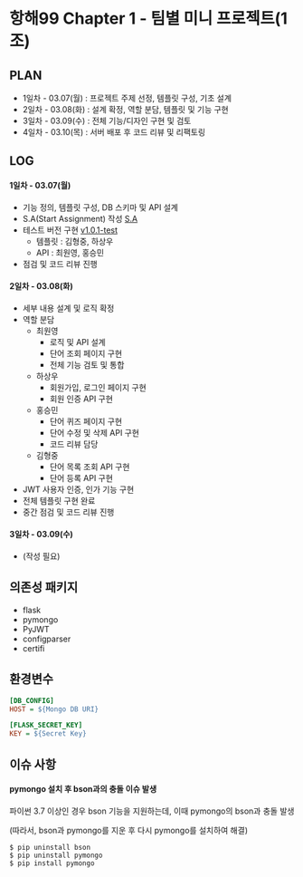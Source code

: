 # 항해99 Chapter 1 - 팀별 미니 프로젝트(1조)

## PLAN

- 1일차 - 03.07(월) : 프로젝트 주제 선정, 템플릿 구성, 기초 설계
- 2일차 - 03.08(화) : 설계 확정, 역할 분담, 템플릿 및 기능 구현
- 3일차 - 03.09(수) : 전체 기능/디자인 구현 및 검토
- 4일차 - 03.10(목) : 서버 배포 후 코드 리뷰 및 리팩토링

## LOG

#### 1일차 - 03.07(월)

- 기능 정의, 템플릿 구성, DB 스키마 및 API 설계
- S.A(Start Assignment) 작성 [S.A](https://choewy.tistory.com/125)
- 테스트 버전 구현 [v1.0.1-test](https://github.com/fomula91/HelloWord/tree/v1.0.0-test)
  - 템플릿 : 김형중, 하상우
  - API : 최원영, 홍승민
- 점검 및 코드 리뷰 진행

#### 2일차 - 03.08(화)

- 세부 내용 설계 및 로직 확정
- 역할 분담
  - 최원영
    - 로직 및 API 설계
    - 단어 조회 페이지 구현
    - 전체 기능 검토 및 통합
  - 하상우
    - 회원가입, 로그인 페이지 구현
    - 회원 인증 API 구현
  - 홍승민
    - 단어 퀴즈 페이지 구현
    - 단어 수정 및 삭제 API 구현
    - 코드 리뷰 담당
  - 김형중
    - 단어 목록 조회 API 구현
    - 단어 등록 API 구현
- JWT 사용자 인증, 인가 기능 구현
- 전체 템플릿 구현 완료
- 중간 점검 및 코드 리뷰 진행

#### 3일차 - 03.09(수)

- (작성 필요)

## 의존성 패키지

- flask
- pymongo
- PyJWT
- configparser
- certifi

## 환경변수

```ini
[DB_CONFIG]
HOST = ${Mongo DB URI}

[FLASK_SECRET_KEY]
KEY = ${Secret Key}
```

## 이슈 사항

#### pymongo 설치 후 bson과의 충돌 이슈 발생

파이썬 3.7 이상인 경우 bson 기능을 지원하는데, 이때 pymongo의 bson과 충돌 발생

(따라서, bson과 pymongo를 지운 후 다시 pymongo를 설치하여 해결)

```
$ pip uninstall bson
$ pip uninstall pymongo
$ pip install pymongo
```